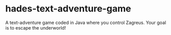 # hades-text-adventure-game
A text-adventure game coded in Java where you control Zagreus. Your goal is to escape the underworld!
